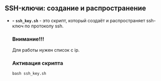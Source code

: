 ## SSH-ключи: создание и распространение
- **-** **`ssh_key.sh`** - это скрипт, который создаёт и распространяет ssh-ключ по протоколу ssh.

   ### Внимание!!!
  Для работы нужен список с ip.

  ### Активация скрипта
  ```
  bash ssh_key.sh
  ```
  
